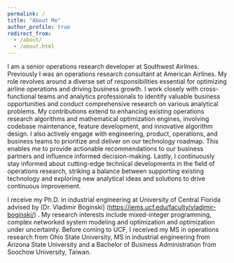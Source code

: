 ```yaml
---
permalink: /
title: "About Me"
author_profile: true
redirect_from: 
  - /about/
  - /about.html
---
```


I am a senior operations research developer at Southwest Airlines. Previously I was an operations research consultant at American Airlines. My role revolves around a diverse set of responsibilities essential for optimizing airline operations and driving business growth. I work closely with cross-functional teams and analytics professionals to identify valuable business opportunities and conduct comprehensive research on various analytical problems. My contributions extend to enhancing existing operations research algorithms and mathematical optimization engines, involving codebase maintenance, feature development, and innovative algorithm design. I also actively engage with engineering, product, operations, and business teams to prioritize and deliver on our technology roadmap. This enables me to provide actionable recommendations to our business partners and influence informed decision-making. Lastly, I continuously stay informed about cutting-edge technical developments in the field of operations research, striking a balance between supporting existing technology and exploring new analytical ideas and solutions to drive continuous improvement.

I receive my Ph.D. in industrial engineering at University of Central Florida advised by [Dr. Vladimir Boginski] (https://iems.ucf.edu/faculty/vladimir-boginski/) . My research interests include mixed-integer programming, complex networked system modeling and optimization and optimization under uncertainty. Before coming to UCF, I received my MS in operations research from Ohio State University, MS in industrial engineering from Arizona State University and a Bachelor of Business Administration from Soochow University, Taiwan.